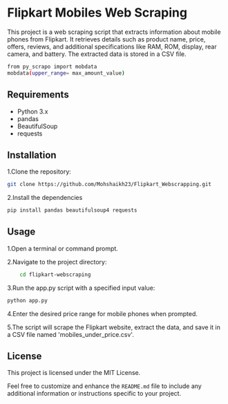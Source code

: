 # Flipkart Mobiles Web Scraping

This project is a web scraping script that extracts information about mobile phones from Flipkart. It retrieves details such as product name, price, offers, reviews, and additional specifications like RAM, ROM, display, rear camera, and battery. The extracted data is stored in a CSV file.

```bash
from py_scrapo import mobdata
mobdata(upper_range= max_amount_value)
```

## Requirements

- Python 3.x
- pandas
- BeautifulSoup
- requests

## Installation

1.Clone the repository:

```bash
git clone https://github.com/Mohshaikh23/Flipkart_Webscrapping.git
```

2.Install the dependencies

```bash
pip install pandas beautifulsoup4 requests
```

## Usage

1.Open a terminal or command prompt.

2.Navigate to the project directory:

```bash
    cd flipkart-webscraping
```

3.Run the app.py script with a specified input value:

```bash
python app.py
```

4.Enter the desired price range for mobile phones when prompted.

5.The script will scrape the Flipkart website, extract the data, and save it in a CSV file named 'mobiles_under_price.csv'.

## License

This project is licensed under the MIT License.

Feel free to customize and enhance the `README.md` file to include any additional information or instructions specific to your project.
